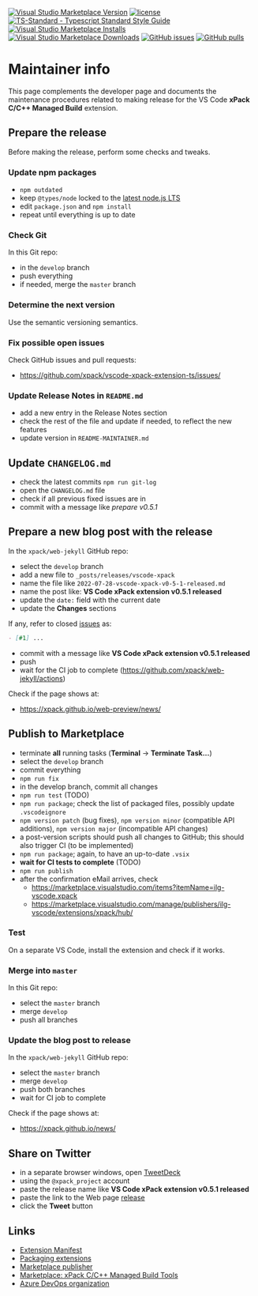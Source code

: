 [![Visual Studio Marketplace Version](https://img.shields.io/visual-studio-marketplace/v/ilg-vscode.xpack)](https://marketplace.visualstudio.com/items?itemName=ilg-vscode.xpack)
[![license](https://img.shields.io/github/license/xpack/vscode-xpack-extension-ts.svg)](https://github.com/xpack/vscode-xpack-extension-ts/blob/xpack/LICENSE)
[![TS-Standard - Typescript Standard Style Guide](https://badgen.net/badge/code%20style/ts-standard/blue?icon=typescript)](https://github.com/standard/ts-standard)
[![Visual Studio Marketplace Installs](https://img.shields.io/visual-studio-marketplace/i/ilg-vscode.xpack)](https://marketplace.visualstudio.com/items?itemName=ilg-vscode.xpack)
[![Visual Studio Marketplace Downloads](https://img.shields.io/visual-studio-marketplace/d/ilg-vscode.xpack)](https://marketplace.visualstudio.com/items?itemName=ilg-vscode.xpack)
[![GitHub issues](https://img.shields.io/github/issues/xpack/vscode-xpack-extension-ts.svg)](https://github.com/xpack/vscode-xpack-extension-ts/issues/)
[![GitHub pulls](https://img.shields.io/github/issues-pr/xpack/vscode-xpack-extension-ts.svg)](https://github.com/xpack/vscode-xpack-extension-ts/pulls)

# Maintainer info

This page complements the developer page and documents the
maintenance procedures related to making release for the
VS Code **xPack C/C++ Managed Build** extension.

## Prepare the release

Before making the release, perform some checks and tweaks.

### Update npm packages

- `npm outdated`
- keep `@types/node` locked to the
  [latest node.js LTS](https://www.npmjs.com/package/@types/node)
- edit `package.json`  and `npm install`
- repeat until everything is up to date

### Check Git

In this Git repo:

- in the `develop` branch
- push everything
- if needed, merge the `master` branch

### Determine the next version

Use the semantic versioning semantics.

### Fix possible open issues

Check GitHub issues and pull requests:

- <https://github.com/xpack/vscode-xpack-extension-ts/issues/>

### Update Release Notes in `README.md`

- add a new entry in the Release Notes section
- check the rest of the file and update if needed, to reflect the new features
- update version in `README-MAINTAINER.md`

## Update `CHANGELOG.md`

- check the latest commits `npm run git-log`
- open the `CHANGELOG.md` file
- check if all previous fixed issues are in
- commit with a message like _prepare v0.5.1_

## Prepare a new blog post with the release

In the `xpack/web-jekyll` GitHub repo:

- select the `develop` branch
- add a new file to `_posts/releases/vscode-xpack`
- name the file like `2022-07-28-vscode-xpack-v0-5-1-released.md`
- name the post like: **VS Code xPack extension v0.5.1 released**
- update the `date:` field with the current date
- update the **Changes** sections

If any, refer to closed
[issues](https://github.com/xpack/vscode-xpack-extension-ts/issues/)
as:

```markdown
- [#1] ...
```

- commit with a message like **VS Code xPack extension v0.5.1 released**
- push
- wait for the CI job to complete (<https://github.com/xpack/web-jekyll/actions>)

Check if the page shows at:

- <https://xpack.github.io/web-preview/news/>

## Publish to Marketplace

- terminate **all** running tasks (**Terminal** → **Terminate Task...**)
- select the `develop` branch
- commit everything
- `npm run fix`
- in the develop branch, commit all changes
- `npm run test` (TODO)
- `npm run package`; check the list of packaged files, possibly
  update `.vscodeignore`
- `npm version patch` (bug fixes), `npm version minor` (compatible API
  additions), `npm version major` (incompatible API changes)
- a post-version scripts should push all changes to GitHub; this should
  also trigger CI (to be implemented)
- `npm run package`; again, to have an up-to-date `.vsix`
- **wait for CI tests to complete** (TODO)
- `npm run publish`
- after the confirmation eMail arrives, check
  - <https://marketplace.visualstudio.com/items?itemName=ilg-vscode.xpack>
  - <https://marketplace.visualstudio.com/manage/publishers/ilg-vscode/extensions/xpack/hub/>

### Test

On a separate VS Code, install the extension and check if it works.

### Merge into `master`

In this Git repo:

- select the `master` branch
- merge `develop`
- push all branches

### Update the blog post to release

In the `xpack/web-jekyll` GitHub repo:

- select the `master` branch
- merge `develop`
- push both branches
- wait for CI job to complete

Check if the page shows at:

- <https://xpack.github.io/news/>

## Share on Twitter

- in a separate browser windows, open [TweetDeck](https://tweetdeck.twitter.com/)
- using the `@xpack_project` account
- paste the release name like **VS Code xPack extension v0.5.1 released**
- paste the link to the Web page
  [release](https://xpack.github.io/vscode/releases/)
- click the **Tweet** button

## Links

- [Extension Manifest](https://code.visualstudio.com/api/references/extension-manifest/)
- [Packaging extensions](https://code.visualstudio.com/api/working-with-extensions/publishing-extension#packaging-extensions)
- [Marketplace publisher](https://marketplace.visualstudio.com/manage/publishers/ilg-vscode/)
- [Marketplace: xPack C/C++ Managed Build Tools](https://marketplace.visualstudio.com/manage/publishers/ilg-vscode/extensions/xpack/hub?_a=acquisition)
- [Azure DevOps organization](https://dev.azure.com/xpack-org/)

